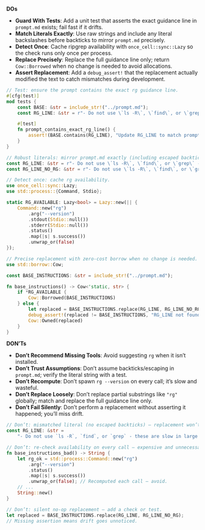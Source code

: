 **DOs**
- **Guard With Tests**: Add a unit test that asserts the exact guidance line in `prompt.md` exists; fail fast if it drifts.
- **Match Literals Exactly**: Use raw strings and include any literal backslashes before backticks to mirror `prompt.md` precisely.
- **Detect Once**: Cache ripgrep availability with `once_cell::sync::Lazy` so the check runs only once per process.
- **Replace Precisely**: Replace the full guidance line only; return `Cow::Borrowed` when no change is needed to avoid allocations.
- **Assert Replacement**: Add a `debug_assert!` that the replacement actually modified the text to catch mismatches during development.

```rust
// Test: ensure the prompt contains the exact rg guidance line.
#[cfg(test)]
mod tests {
    const BASE: &str = include_str!("../prompt.md");
    const RG_LINE: &str = r"- Do not use \`ls -R\`, \`find\`, or \`grep\` - these are slow in large repos. Use \`rg\` and \`rg --files\`.";

    #[test]
    fn prompt_contains_exact_rg_line() {
        assert!(BASE.contains(RG_LINE), "Update RG_LINE to match prompt.md exactly.");
    }
}
```

```rust
// Robust literals: mirror prompt.md exactly (including escaped backticks if present).
const RG_LINE: &str = r"- Do not use \`ls -R\`, \`find\`, or \`grep\` - these are slow in large repos. Use \`rg\` and \`rg --files\`.";
const RG_LINE_NO_RG: &str = r"- Do not use \`ls -R\`, \`find\`, or \`grep\` - these are slow in large repos.";
```

```rust
// Detect once: cache rg availability.
use once_cell::sync::Lazy;
use std::process::{Command, Stdio};

static RG_AVAILABLE: Lazy<bool> = Lazy::new(|| {
    Command::new("rg")
        .arg("--version")
        .stdout(Stdio::null())
        .stderr(Stdio::null())
        .status()
        .map(|s| s.success())
        .unwrap_or(false)
});
```

```rust
// Precise replacement with zero-cost borrow when no change is needed.
use std::borrow::Cow;

const BASE_INSTRUCTIONS: &str = include_str!("../prompt.md");

fn base_instructions() -> Cow<'static, str> {
    if *RG_AVAILABLE {
        Cow::Borrowed(BASE_INSTRUCTIONS)
    } else {
        let replaced = BASE_INSTRUCTIONS.replace(RG_LINE, RG_LINE_NO_RG);
        debug_assert!(replaced != BASE_INSTRUCTIONS, "RG_LINE not found in prompt.md; update constants.");
        Cow::Owned(replaced)
    }
}
```

**DON’Ts**
- **Don’t Recommend Missing Tools**: Avoid suggesting `rg` when it isn’t installed.
- **Don’t Trust Assumptions**: Don’t assume backticks/escaping in `prompt.md`; verify the literal string with a test.
- **Don’t Recompute**: Don’t spawn `rg --version` on every call; it’s slow and wasteful.
- **Don’t Replace Loosely**: Don’t replace partial substrings like `"rg"` globally; match and replace the full guidance line only.
- **Don’t Fail Silently**: Don’t perform a replacement without asserting it happened; you’ll miss drift.

```rust
// Don’t: mismatched literal (no escaped backticks) — replacement won’t match prompt.md.
const RG_LINE: &str =
    "- Do not use `ls -R`, `find`, or `grep` - these are slow in large repos. Use `rg` and `rg --files`.";
```

```rust
// Don’t: re-check availability on every call — expensive and unnecessary.
fn base_instructions_bad() -> String {
    let rg_ok = std::process::Command::new("rg")
        .arg("--version")
        .status()
        .map(|s| s.success())
        .unwrap_or(false); // Recomputed each call — avoid.
    // ...
    String::new()
}
```

```rust
// Don’t: silent no-op replacement — add a check or test.
let replaced = BASE_INSTRUCTIONS.replace(RG_LINE, RG_LINE_NO_RG);
// Missing assertion means drift goes unnoticed.